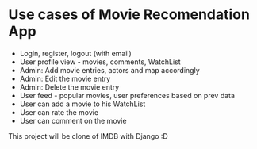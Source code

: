 
# Use cases of Movie Recomendation App

- Login, register, logout (with email)
- User profile view - movies, comments, WatchList 
- Admin: Add movie entries, actors  and map accordingly
- Admin: Edit the movie entry
- Admin: Delete the movie entry
- User feed - popular movies, user preferences based on prev data
- User can add a movie to his WatchList
- User can rate the movie 
- User can comment on the movie 


This project will be clone of IMDB with Django :D
